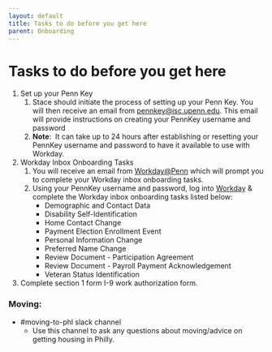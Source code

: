```yaml
---
layout: default
title: Tasks to do before you get here
parent: Onboarding
---
```

# Tasks to do before you get here

1. Set up your Penn Key
    1. Stace should initiate the process of setting up your Penn Key. You will then receive an email from pennkey@isc.upenn.edu. This email will provide instructions on creating your PennKey username and password
    2. **Note**:  It can take up to 24 hours after establishing or resetting your PennKey username and password to have it available to use with Workday.
2. Workday Inbox Onboarding Tasks
    1. You will receive an email from [Workday@Penn](https://www.workday.upenn.edu/) which will prompt you to complete your Workday inbox onboarding tasks.
    2. Using your PennKey username and password, log into [Workday](https://www.myworkday.com/upenn/login.htmld) & complete the Workday inbox onboarding tasks listed below:
        - Demographic and Contact Data
        - Disability Self-Identification
        - Home Contact Change
        - Payment Election Enrollment Event
        - Personal Information Change
        - Preferred Name Change
        - Review Document - Participation Agreement
        - Review Document - Payroll Payment Acknowledgement
        - Veteran Status Identification
3. Complete section 1 form I-9 work authorization form.

### Moving:

- #moving-to-phl slack channel
    - Use this channel to ask any questions about moving/advice on getting housing in Philly.